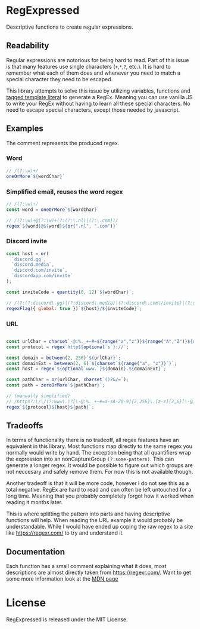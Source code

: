 # RegExpressed

Descriptive functions to create regular expressions.

## Readability

Regular expressions are notorious for being hard to read.
Part of this issue is that many features use single characters (`+`,`*`,`?`, etc.).
It is hard to remember what each of them does and whenever you need to match a special character they need to be escaped.

This library attempts to solve this issue by utilizing variables, functions and [tagged template literal](https://developer.mozilla.org/en-US/docs/Web/JavaScript/Reference/Template_literals) to generate a RegEx.
Meaning you can use vanilla JS to write your RegEx without having to learn all these special characters.
No need to escape special characters, except those needed by javascript.


## Examples

The comment represents the produced regex.


### Word
```js
// /(?:\w)+/
oneOrMore`${wordChar}`
```
### Simplified email, reuses the word regex
```js
// /(?:\w)+/
const word = oneOrMore`${wordChar}`

// /(?:\w)+@(?:\w)+(?:(?:\.nl)|(?:\.com))/
regex`${word}@${word}${or(".nl", ".com")}`
```

### Discord invite

```js
const host = or(
  `discord.gg`,
  `discord.media`,
  `discord.com/invite`,
  `discordapp.com/invite`
);

const inviteCode = quantity(0, 12)`${wordChar}`;

// /(?:(?:discord\.gg)|(?:discord\.media)|(?:discord\.com\/invite)|(?:discordapp\.com\/invite))\/(?:\w){0,12}/g
regexFlag({ global: true })`${host}/${inviteCode}`;
```


### URL
```js

const urlChar = charset`-@:%._+~#=${range("a","z")}${range("A","Z")}${range("0","9")}`;
const protocol = regex`http${optional`s`}://`;

const domain = between(2, 256)`${urlChar}`;
const domainExt = between(2, 6)`${charset`${range("a", "z")}`}`;
const host = regex`${optional`www.`}${domain}.${domainExt}`;

const pathChar = or(urlChar, charset`()?&/=`);
const path = zeroOrMore`${pathChar}`;

// (manually simplified)
// /https?:\/\/(?:www\.)?[\-@:%._+~#=a-zA-Z0-9]{2,256}\.[a-z]{2,6}[\-@:%._+~#=a-zA-Z0-9()?&/=]*/
regex`${protocol}${host}${path}`;
```


## Tradeoffs

In terms of functionality there is no tradeoff, all regex features have an equivalent in this library.
Most functions map directly to the same regex you normally would write by hand.
The exception being that all quantifiers wrap the expression into an nonCaptureGroup `(?:some-pattern)`.
This can generate a longer regex.
It would be possible to figure out which groups are not neccesary and safely remove them.
For now this is not available though.

Another tradeoff is that it will be more code, however I do not see this as a total negative.
RegEx are hard to read and can often be left untouched for a long time.
Meaning that you probably completely forgot how it worked when reading it months later.

This is where splitting the pattern into parts and having descriptive functions will help.
When reading the URL example it would probably be understandable.
While I would have ended up coping the raw regex to a site like https://regexr.com/ to try and understand it.

## Documentation

Each function has a small comment explaining what it does, most descriptions are almost directly taken from https://regexr.com/.
Want to get some more information look at the [MDN page](
https://developer.mozilla.org/en-US/docs/Web/JavaScript/Guide/Regular_Expressions)

# License

RegExpressed is released under the MIT License.
